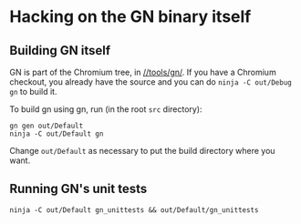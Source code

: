# Hacking on the GN binary itself

## Building GN itself

GN is part of the Chromium tree, in [//tools/gn/](../). If you have a
Chromium checkout, you already have the source and you can do `ninja -C
out/Debug gn` to build it.

To build gn using gn, run (in the root `src` directory):

```
gn gen out/Default
ninja -C out/Default gn
```

Change `out/Default` as necessary to put the build directory where you
want.

## Running GN's unit tests

```
ninja -C out/Default gn_unittests && out/Default/gn_unittests
```
